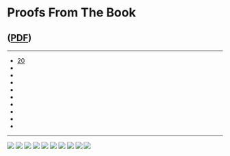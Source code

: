 # Proofs From The Book 

## ([PDF](/Proofs%20from%20THE%20BOOK.pdf))

---------

* [20](/20.md)
*
*
*
*
*
*
*
*
*

---------


![](/img/proofs-from-the-book-001.jpg)
![](/img/proofs-from-the-book-002.jpg)
![](/img/proofs-from-the-book-003.jpg)
![](/img/proofs-from-the-book-004.jpg)
![](/img/proofs-from-the-book-005.jpg)
![](/img/proofs-from-the-book-006.jpg)
![](/img/proofs-from-the-book-007.jpg)
![](/img/proofs-from-the-book-008.jpg)
![](/img/proofs-from-the-book-009.jpg)
![](/img/proofs-from-the-book-010.jpg)
